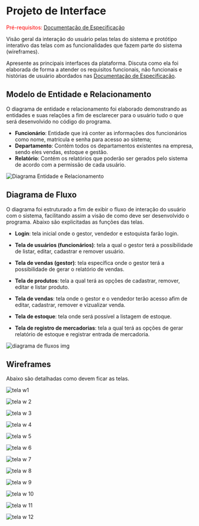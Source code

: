 # Projeto de Interface

<span style="color:red">Pré-requisitos: <a href="2-Especificação do Projeto.md"> Documentação de Especificação</a></span>

Visão geral da interação do usuário pelas telas do sistema e protótipo interativo das telas com as funcionalidades que fazem parte do sistema (wireframes).

 Apresente as principais interfaces da plataforma. Discuta como ela foi elaborada de forma a atender os requisitos funcionais, não funcionais e histórias de usuário abordados nas <a href="2-Especificação do Projeto.md"> Documentação de Especificação</a>.
 
## Modelo de Entidade e Relacionamento

 O diagrama de entidade e relacionamento foi elaborado demonstrando as entidades e suas relações a fim de esclarecer para o usuário tudo o que será desenvolvido no código do programa.

- **Funcionário**: Entidade que irá conter as informações dos funcionários como nome, matrícula e senha para acesso ao sistema;
- **Departamento**: Contém todos os departamentos existentes na empresa, sendo eles vendas, estoque e gestão.
- **Relatório**: Contém os relatórios que poderão ser gerados pelo sistema de acordo com a permissão de cada usuário.

![Diagrama Entidade e Relacionamento](https://user-images.githubusercontent.com/115120672/229379829-d502257f-ea7f-4e18-a479-cfa41888b99c.jpg)


## Diagrama de Fluxo

O diagrama foi estruturado a fim de exibir o fluxo de interação do usuário com o sistema, facilitando assim a visão de como deve ser desenvolvido o programa. Abaixo são explicitadas as funções das telas.

- **Login**: tela inicial onde o gestor, vendedor e estoquista farão login.

- **Tela de usuários (funcionários)**: tela a qual o gestor terá a possibilidade de listar, editar, cadastrar e remover usuário.

- **Tela de vendas (gestor)**: tela específica onde o gestor terá a possibilidade de gerar o relatório de vendas.

- **Tela de produtos**: tela a qual terá as opções de cadastrar, remover, editar e listar produto.

- **Tela de vendas**: tela onde o gestor e o vendedor terão acesso afim de editar, cadastrar, remover e vizualizar venda.

- **Tela de estoque**: tela onde será possível a listagem de estoque. 

- **Tela de registro de mercadorias**: tela a qual terá as opções de gerar relatório de estoque e registrar entrada de mercadoria.

![diagrama de fluxos img](https://user-images.githubusercontent.com/115049867/229373034-cebc791a-f641-4e05-81ee-7d5552e43343.jpg)

## Wireframes

Abaixo são detalhadas como devem ficar as telas.

![tela w1](https://user-images.githubusercontent.com/115049867/230815632-ef200902-fa66-4c4e-924e-8085b217a5d0.jpg)

![tela w 2](https://user-images.githubusercontent.com/115049867/230815681-3b8324e7-80cd-42ea-bfd2-bc6d3a834d69.jpg)

![tela w 3](https://user-images.githubusercontent.com/115049867/230815720-d15ffbb4-dc56-4a45-8d72-e46354219a8c.jpg)

![tela w 4](https://user-images.githubusercontent.com/115049867/230815747-a909187f-2f01-4283-94bb-c11c9b0f2b1b.jpg)

![tela w 5](https://user-images.githubusercontent.com/115049867/230815778-10a0ab0e-9ca0-4212-bb99-4ba06d5d34ea.jpg)

![tela w 6](https://user-images.githubusercontent.com/115049867/230815803-1dd600a0-ebce-4bb6-ba23-ba1fd42a0d3b.jpg)

![tela w 7](https://user-images.githubusercontent.com/115049867/230815825-01d62926-d476-4626-8690-f919804325da.jpg)

![tela w 8](https://user-images.githubusercontent.com/115049867/230815854-526ef49c-4688-4609-aff0-b5cb863056f6.jpg)

![tela w 9](https://user-images.githubusercontent.com/115049867/230815882-5cc13761-f75c-484c-8b73-1e80df14b0ac.jpg)

![tela w 10](https://user-images.githubusercontent.com/115049867/230815907-4ff93e9d-baba-45f1-89e1-29f4aa164deb.jpg)

![tela w 11](https://user-images.githubusercontent.com/115049867/230815925-4bffc5dd-e09f-4223-b696-53b5d1f0e288.jpg)

![tela w 12](https://user-images.githubusercontent.com/115049867/230815940-08770019-f36c-4079-b67c-6a5ae2638018.jpg)















